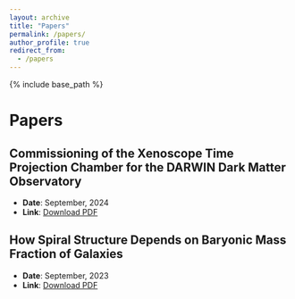 ```yaml
---
layout: archive
title: "Papers"
permalink: /papers/
author_profile: true
redirect_from:
  - /papers
---
```

{% include base_path %}
# Papers

## Commissioning of the Xenoscope Time Projection Chamber for the DARWIN Dark Matter Observatory
- **Date**: September, 2024 
- **Link**: [Download PDF](/file/Commissioning_of_the_Xenoscope_Time_Projection_Chamber_for_the_DARWIN_Dark_Matter_Observatory(2).pdf)

## How Spiral Structure Depends on Baryonic Mass Fraction of Galaxies
- **Date**: September, 2023 
- **Link**: [Download PDF](How_Spiral_Structure_Depends_on_Baryonic_Mass_Fraction_of_Galaxies.pdf)
